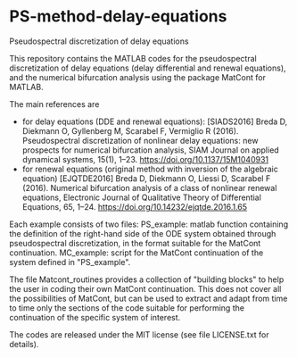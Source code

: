 # PS-method-delay-equations
 Pseudospectral discretization of delay equations

This repository contains the MATLAB codes for the pseudospectral discretization of delay equations (delay differential and renewal equations), and the numerical bifurcation analysis using the package MatCont for MATLAB.

The main references are
- for delay equations (DDE and renewal equations):
[SIADS2016] Breda D, Diekmann O, Gyllenberg M, Scarabel F, Vermiglio R (2016). Pseudospectral discretization of nonlinear delay equations: new prospects for numerical bifurcation analysis, SIAM Journal on applied dynamical systems, 15(1), 1–23. https://doi.org/10.1137/15M1040931 
- for renewal equations (original method with inversion of the algebraic equation)
[EJQTDE2016] Breda D, Diekmann O, Liessi D, Scarabel F (2016). Numerical bifurcation analysis of a class of nonlinear renewal equations, Electronic Journal of Qualitative Theory of Differential Equations, 65, 1–24. https://doi.org/10.14232/ejqtde.2016.1.65 

Each example consists of two files:
PS_example: matlab function containing the definition of the right-hand side of the ODE system obtained through pseudospectral discretization, in the format suitable for the MatCont continuation.
MC_example: script for the MatCont continuation of the system defined in "PS_example".

The file Matcont_routines provides a collection of "building blocks" to help the user in coding their own MatCont continuation.
This does not cover all the possibilities of MatCont, but can be used to extract and adapt from time to time only the sections of the code suitable for performing 
the continuation of the specific system of interest.

The codes are released under the MIT license (see file LICENSE.txt for details).
